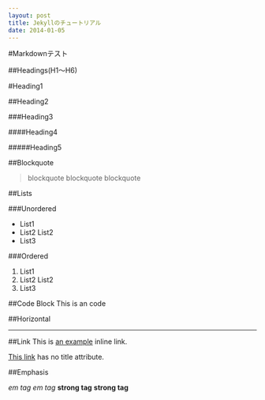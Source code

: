 ```yaml
---
layout: post
title: Jekyllのチュートリアル
date: 2014-01-05
---
```

#Markdownテスト


##Headings(H1〜H6)

#Heading1

##Heading2

###Heading3

####Heading4

#####Heading5

##Blockquote

>blockquote
>blockquote
>blockquote

##Lists

###Unordered

* List1
* List2
List2
* List3

###Ordered
1. List1
2. List2
List2
3. List3


##Code Block
	This is an code

##Horizontal
*****

##Link
This is [an example](http://example.com/ "Title") inline link.

[This link](http://example.net/) has no title attribute.

##Emphasis

*em tag*
  _em tag_
  **strong tag**
  __strong tag__